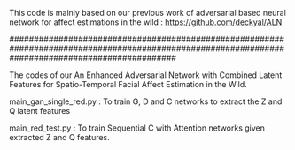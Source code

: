 This code is mainly based on our previous work of adversarial based neural network for affect estimations in the wild : https://github.com/deckyal/ALN

##################################################################################################################################################

The codes of our An Enhanced Adversarial Network with Combined Latent Features for Spatio-Temporal Facial Affect Estimation in the Wild.

main_gan_single_red.py : To train G, D and C networks to extract the Z and Q latent features

main_red_test.py : To train Sequential C with Attention networks given extracted Z and Q features. 

